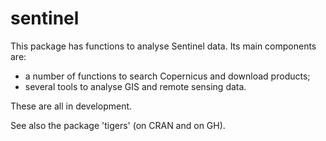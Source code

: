 # sentinel

This package has functions to analyse Sentinel data. Its main components are:

- a number of functions to search Copernicus and download products;
- several tools to analyse GIS and remote sensing data.

These are all in development.

See also the package 'tigers' (on CRAN and on GH).
